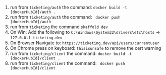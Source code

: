 1. run from `ticketing/auth` the command: `docker build -t [dockerHubId]/auth .`
2. run from `ticketing/auth` the command: ` docker push [dockerHubId]/auth`
3. run from `ticketing` the command `skaffold dev`
4. On Win: Add the following to `C:\Windows\System32\drivers\etc\hosts` -> `127.0.0.1 ticketing.dev`
5. On Browser Navigate to: `https://ticketing.dev/api/users/currentuser`
6. On Chrome press on keyboard: `thisisunsafe` to remove the cert warning
7. run from `ticketing/client` the command: `docker build -t [dockerHubId]/client .`
8. run from `ticketing/client` the command: ` docker push [dockerHubId]/client`
